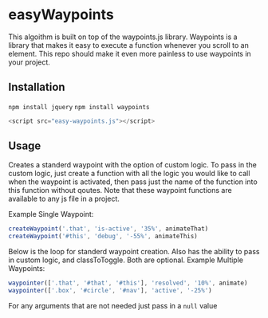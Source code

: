 # easyWaypoints
This algoithm is built on top of the waypoints.js library. Waypoints is a library that makes it easy to execute a function whenever you scroll to an element. This repo should make it even more painless to use waypoints in your project.

## Installation
`npm install jquery`
`npm install waypoints`
```js
<script src="easy-waypoints.js"></script>
```

## Usage
Creates a standerd waypoint with the option of custom logic. To pass in the custom logic, just create a function with all the logic you would like to call when the waypoint is activated, then pass just the name of the function into this function without qoutes. Note that these waypoint functions are available to any js file in a project.

Example Single Waypoint:
```js
createWaypoint('.that', 'is-active', '35%', animateThat)
createWaypoint('#this', 'debug', '-55%', animateThis)
```


Below is the loop for standerd waypoint creation. Also has the ability to pass in custom logic, and classToToggle. Both are optional.
Example Multiple Waypoints:
```js
waypointer(['.that', '#that', '#this'], 'resolved', '10%', animate)
waypointer(['.box', '#circle', '#nav'], 'active', '-25%')
```
For any arguments that are not needed just pass in a `null` value
